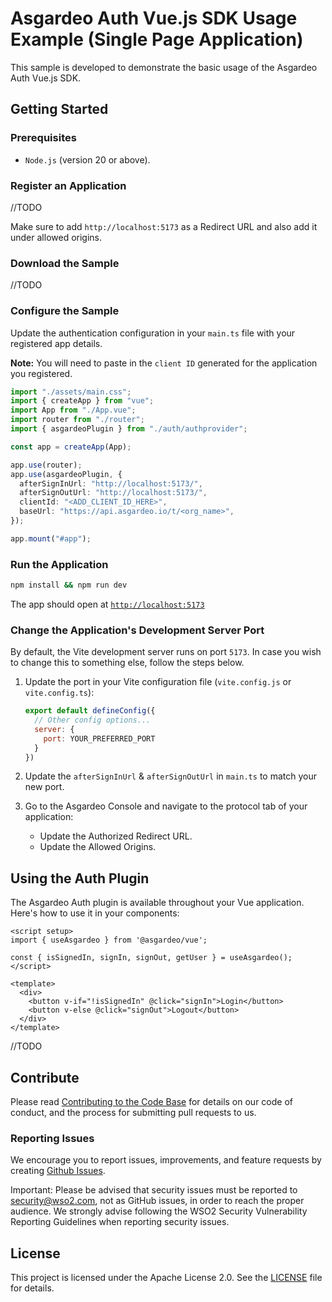 # Asgardeo Auth Vue.js SDK Usage Example (Single Page Application)

This sample is developed to demonstrate the basic usage of the Asgardeo Auth Vue.js SDK.

## Getting Started

### Prerequisites
- `Node.js` (version 20 or above).

### Register an Application
//TODO

Make sure to add `http://localhost:5173` as a Redirect URL and also add it under allowed origins.

### Download the Sample
//TODO

### Configure the Sample

Update the authentication configuration in your `main.ts` file with your registered app details.

**Note:** You will need to paste in the `client ID` generated for the application you registered.

```typescript
import "./assets/main.css";
import { createApp } from "vue";
import App from "./App.vue";
import router from "./router";
import { asgardeoPlugin } from "./auth/authprovider";

const app = createApp(App);

app.use(router);
app.use(asgardeoPlugin, {
  afterSignInUrl: "http://localhost:5173/",
  afterSignOutUrl: "http://localhost:5173/",
  clientId: "<ADD_CLIENT_ID_HERE>",
  baseUrl: "https://api.asgardeo.io/t/<org_name>",
});

app.mount("#app");
```

### Run the Application

```bash
npm install && npm run dev
```

The app should open at [`http://localhost:5173`](http://localhost:5173)

### Change the Application's Development Server Port

By default, the Vite development server runs on port `5173`. In case you wish to change this to something else, follow the steps below.

1. Update the port in your Vite configuration file (`vite.config.js` or `vite.config.ts`):
   ```javascript
   export default defineConfig({
     // Other config options...
     server: {
       port: YOUR_PREFERRED_PORT
     }
   })
   ```

2. Update the `afterSignInUrl` & `afterSignOutUrl` in `main.ts` to match your new port.

3. Go to the Asgardeo Console and navigate to the protocol tab of your application:
   - Update the Authorized Redirect URL.
   - Update the Allowed Origins.

## Using the Auth Plugin

The Asgardeo Auth plugin is available throughout your Vue application. Here's how to use it in your components:

```vue
<script setup>
import { useAsgardeo } from '@asgardeo/vue';

const { isSignedIn, signIn, signOut, getUser } = useAsgardeo();
</script>

<template>
  <div>
    <button v-if="!isSignedIn" @click="signIn">Login</button>
    <button v-else @click="signOut">Logout</button>
  </div>
</template>
```

//TODO

## Contribute

Please read [Contributing to the Code Base](../../CONTRIBUTING.md) for details on our code of conduct, and the process for submitting pull requests to us.

### Reporting Issues

We encourage you to report issues, improvements, and feature requests by creating [Github Issues](https://github.com/asgardeo/javascript/issues).

Important: Please be advised that security issues must be reported to security@wso2.com, not as GitHub issues, in order to reach the proper audience. We strongly advise following the WSO2 Security Vulnerability Reporting Guidelines when reporting security issues.

## License

This project is licensed under the Apache License 2.0. See the [LICENSE](../../LICENSE) file for details.

